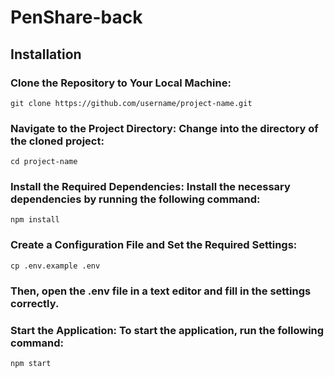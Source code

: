 # PenShare-back

## Installation

### Clone the Repository to Your Local Machine:

    git clone https://github.com/username/project-name.git

### Navigate to the Project Directory: Change into the directory of the cloned project:

    cd project-name


### Install the Required Dependencies: Install the necessary dependencies by running the following command:

    npm install


### Create a Configuration File and Set the Required Settings: 

    cp .env.example .env


### Then, open the .env file in a text editor and fill in the settings correctly.

### Start the Application: To start the application, run the following command:

    npm start

